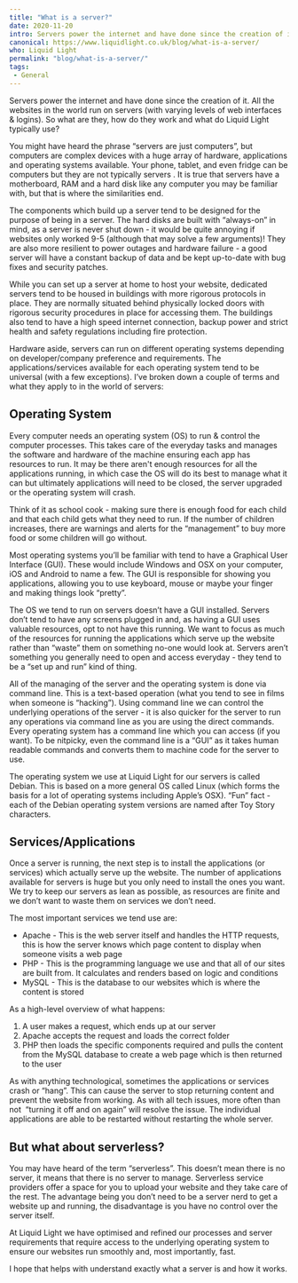 ```yaml
---
title: "What is a server?"
date: 2020-11-20
intro: Servers power the internet and have done since the creation of it. All the websites in the world run on servers (with varying levels of web interfaces & logins). So what are they, how do they work and what do Liquid Light typically use?
canonical: https://www.liquidlight.co.uk/blog/what-is-a-server/
who: Liquid Light
permalink: "blog/what-is-a-server/"
tags:
 - General
---
```


Servers power the internet and have done since the creation of it. All the websites in the world run on servers (with varying levels of web interfaces & logins). So what are they, how do they work and what do Liquid Light typically use?

You might have heard the phrase “servers are just computers”, but computers are complex devices with a huge array of hardware, applications and operating systems available. Your phone, tablet, and even fridge can be computers but they are not typically servers . It is true that servers have a motherboard, RAM and a hard disk like any computer you may be familiar with, but that is where the similarities end. 

The components which build up a server tend to be designed for the purpose of being in a server. The hard disks are built with “always-on” in mind, as a server is never shut down - it would be quite annoying if websites only worked 9-5 (although that may solve a few arguments)! They are also more resilient to power outages and hardware failure - a good server will have a constant backup of data and be kept up-to-date with bug fixes and security patches.

While you can set up a server at home to host your website, dedicated servers tend to be housed in buildings with more rigorous protocols in place. They are normally situated behind physically locked doors with rigorous security procedures in place for accessing them. The buildings also tend to have a high speed internet connection, backup power and strict health and safety regulations including fire protection.

Hardware aside, servers can run on different operating systems depending on developer/company preference and requirements. The applications/services available for each operating system tend to be universal (with a few exceptions). I’ve broken down a couple of terms and what they apply to in the world of servers:

## Operating System

Every computer needs an operating system (OS) to run & control the computer processes. This takes care of the everyday tasks and manages the software and hardware of the machine ensuring each app has resources to run. It may be there aren't enough resources for all the applications running, in which case the OS will do its best to manage what it can but ultimately applications will need to be closed, the server upgraded or the operating system will crash.

Think of it as school cook - making sure there is enough food for each child and that each child gets what they need to run. If the number of children increases, there are warnings and alerts for the “management” to buy more food or some children will go without.

Most operating systems you’ll be familiar with tend to have a Graphical User Interface (GUI). These would include Windows and OSX on your computer, iOS and Android to name a few. The GUI is responsible for showing you applications, allowing you to use keyboard, mouse or maybe your finger and making things look “pretty”.

The OS we tend to run on servers doesn’t have a GUI installed. Servers don’t tend to have any screens plugged in and, as having a GUI uses valuable resources, opt to not have this running. We want to focus as much of the resources for running the applications which serve up the website rather than “waste” them on something no-one would look at. Servers aren’t something you generally need to open and access everyday - they tend to be a “set up and run” kind of thing.

All of the managing of the server and the operating system is done via command line. This is a text-based operation (what you tend to see in films when someone is “hacking”). Using command line we can control the underlying operations of the server - it is also quicker for the server to run any operations via command line as you are using the direct commands. Every operating system has a command line which you can access (if you want). To be nitpicky, even the command line is a “GUI” as it takes human readable commands and converts them to machine code for the server to use.

The operating system we use at Liquid Light for our servers is called Debian. This is based on a more general OS called Linux (which forms the basis for a lot of operating systems including Apple’s OSX). “Fun” fact - each of the Debian operating system versions are named after Toy Story characters.

## Services/Applications

Once a server is running, the next step is to install the applications (or services) which actually serve up the website. The number of applications available for servers is huge but you only need to install the ones you want. We try to keep our servers as lean as possible, as resources are finite and we don’t want to waste them on services we don’t need.

The most important services we tend use are:

- Apache - This is the web server itself and handles the HTTP requests, this is how the server knows which page content to display when someone visits a web page
- PHP - This is the programming language we use and that all of our sites are built from. It calculates and renders based on logic and conditions
- MySQL - This is the database to our websites which is where the content is stored

As a high-level overview of what happens:

1. A user makes a request, which ends up at our server
2. Apache accepts the request and loads the correct folder
3. PHP then loads the specific components required and pulls the content from the MySQL database to create a web page which is then returned to the user

As with anything technological, sometimes the applications or services crash or “hang”. This can cause the server to stop returning content and prevent the website from working. As with all tech issues, more often than not  “turning it off and on again” will resolve the issue. The individual applications are able to be restarted without restarting the whole server.

## But what about serverless?

You may have heard of the term “serverless”. This doesn’t mean there is no server, it means that there is no server to manage. Serverless service providers offer a space for you to upload your website and they take care of the rest. The advantage being you don’t need to be a server nerd to get a website up and running, the disadvantage is you have no control over the server itself. 

At Liquid Light we have optimised and refined our processes and server requirements that require access to the underlying operating system to ensure our websites run smoothly and, most importantly, fast.

I hope that helps with understand exactly what a server is and how it works.

